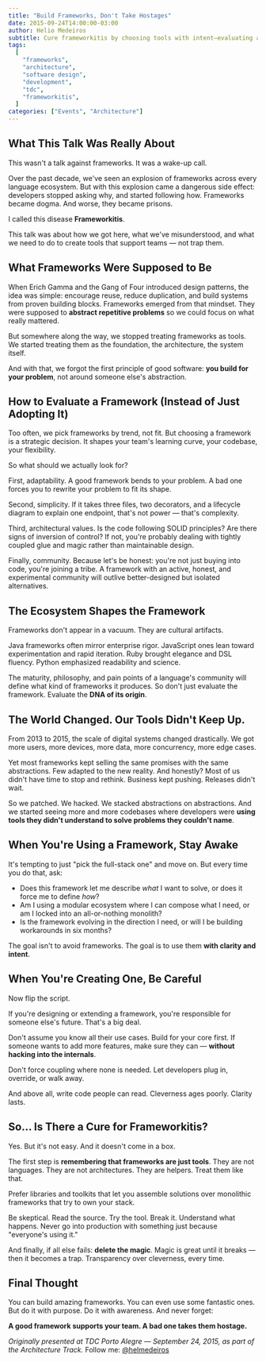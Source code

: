 ```yaml
---
title: "Build Frameworks, Don't Take Hostages"
date: 2015-09-24T14:00:00-03:00
author: Helio Medeiros
subtitle: Cure frameworkitis by choosing tools with intent—evaluating adaptability over trends, building for clarity over cleverness, and creating frameworks that support teams instead of trapping them
tags:
  [
    "frameworks",
    "architecture",
    "software design",
    "development",
    "tdc",
    "frameworkitis",
  ]
categories: ["Events", "Architecture"]
---
```


## What This Talk Was Really About

This wasn't a talk against frameworks. It was a wake-up call.

Over the past decade, we've seen an explosion of frameworks across every language ecosystem. But with this explosion came a dangerous side effect: developers stopped asking why, and started following how. Frameworks became dogma. And worse, they became prisons.

I called this disease **Frameworkitis**.

This talk was about how we got here, what we've misunderstood, and what we need to do to create tools that support teams — not trap them.

## What Frameworks Were Supposed to Be

When Erich Gamma and the Gang of Four introduced design patterns, the idea was simple: encourage reuse, reduce duplication, and build systems from proven building blocks. Frameworks emerged from that mindset. They were supposed to **abstract repetitive problems** so we could focus on what really mattered.

But somewhere along the way, we stopped treating frameworks as tools. We started treating them as the foundation, the architecture, the system itself.

And with that, we forgot the first principle of good software: **you build for your problem**, not around someone else's abstraction.

## How to Evaluate a Framework (Instead of Just Adopting It)

Too often, we pick frameworks by trend, not fit. But choosing a framework is a strategic decision. It shapes your team's learning curve, your codebase, your flexibility.

So what should we actually look for?

First, adaptability. A good framework bends to your problem. A bad one forces you to rewrite your problem to fit its shape.

Second, simplicity. If it takes three files, two decorators, and a lifecycle diagram to explain one endpoint, that's not power — that's complexity.

Third, architectural values. Is the code following SOLID principles? Are there signs of inversion of control? If not, you're probably dealing with tightly coupled glue and magic rather than maintainable design.

Finally, community. Because let's be honest: you're not just buying into code, you're joining a tribe. A framework with an active, honest, and experimental community will outlive better-designed but isolated alternatives.

## The Ecosystem Shapes the Framework

Frameworks don't appear in a vacuum. They are cultural artifacts.

Java frameworks often mirror enterprise rigor. JavaScript ones lean toward experimentation and rapid iteration. Ruby brought elegance and DSL fluency. Python emphasized readability and science.

The maturity, philosophy, and pain points of a language's community will define what kind of frameworks it produces. So don't just evaluate the framework. Evaluate the **DNA of its origin**.

## The World Changed. Our Tools Didn't Keep Up.

From 2013 to 2015, the scale of digital systems changed drastically. We got more users, more devices, more data, more concurrency, more edge cases.

Yet most frameworks kept selling the same promises with the same abstractions. Few adapted to the new reality. And honestly? Most of us didn't have time to stop and rethink. Business kept pushing. Releases didn't wait.

So we patched. We hacked. We stacked abstractions on abstractions. And we started seeing more and more codebases where developers were **using tools they didn't understand to solve problems they couldn't name**.

## When You're Using a Framework, Stay Awake

It's tempting to just "pick the full-stack one" and move on. But every time you do that, ask:

- Does this framework let me describe _what_ I want to solve, or does it force me to define _how_?
- Am I using a modular ecosystem where I can compose what I need, or am I locked into an all-or-nothing monolith?
- Is the framework evolving in the direction I need, or will I be building workarounds in six months?

The goal isn't to avoid frameworks. The goal is to use them **with clarity and intent**.

## When You're Creating One, Be Careful

Now flip the script.

If you're designing or extending a framework, you're responsible for someone else's future. That's a big deal.

Don't assume you know all their use cases. Build for your core first. If someone wants to add more features, make sure they can — **without hacking into the internals**.

Don't force coupling where none is needed. Let developers plug in, override, or walk away.

And above all, write code people can read. Cleverness ages poorly. Clarity lasts.

## So... Is There a Cure for Frameworkitis?

Yes. But it's not easy. And it doesn't come in a box.

The first step is **remembering that frameworks are just tools**. They are not languages. They are not architectures. They are helpers. Treat them like that.

Prefer libraries and toolkits that let you assemble solutions over monolithic frameworks that try to own your stack.

Be skeptical. Read the source. Try the tool. Break it. Understand what happens. Never go into production with something just because "everyone's using it."

And finally, if all else fails: **delete the magic**. Magic is great until it breaks — then it becomes a trap. Transparency over cleverness, every time.

## Final Thought

You can build amazing frameworks. You can even use some fantastic ones. But do it with purpose. Do it with awareness. And never forget:

**A good framework supports your team. A bad one takes them hostage.**

_Originally presented at TDC Porto Alegre — September 24, 2015, as part of the Architecture Track._
Follow me: [@helmedeiros](https://twitter.com/helmedeiros)
